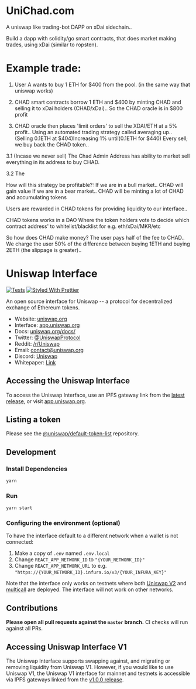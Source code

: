 # UniChad.com
A uniswap like trading-bot DAPP on xDai sidechain..

Build a dapp with solidity/go smart contracts, that does market making trades, using xDai (similar to ropsten).

# Example trade:
1. User A wants to buy 1 ETH for $400 from the pool.
(in the same way that uniswap works)

2. CHAD smart contracts borrow 1 ETH and $400 by minting CHAD and selling it to xDai holders (CHAD/xDai)..
So the CHAD oracle is in $800 profit

3. CHAD oracle then places 'limit orders' to sell the XDAI/ETH at a 5% profit.. 
Using an automated trading strategy called averaging up.. 
(Selling 0.1ETH at $404)Increasing 1% until(0.1ETH for $440)
Every sell; we buy back the CHAD token..

3.1 (Incase we never sell) The Chad Admin Address has ability to market sell everything in its address to buy CHAD. 

3.2 The

How will this strategy be profitable?:
If we are in a bull market.. CHAD will gain value
If we are in a bear market.. CHAD will be minting a lot of CHAD and accumulating tokens

Users are rewarded in CHAD tokens for providing liquidity to our interface..

CHAD tokens works in a DAO
Where the token holders vote to decide which contract address' to whitelist/blacklist for e.g. eth/xDai/MKR/etc

So how does CHAD make money?
The user pays half of the fee to CHAD..
We charge the user 50% of the difference between buying 1ETH and buying 2ETH (the slippage is greater)..



# Uniswap Interface

[![Tests](https://github.com/Uniswap/uniswap-interface/workflows/Tests/badge.svg)](https://github.com/Uniswap/uniswap-interface/actions?query=workflow%3ATests)
[![Styled With Prettier](https://img.shields.io/badge/code_style-prettier-ff69b4.svg)](https://prettier.io/)

An open source interface for Uniswap -- a protocol for decentralized exchange of Ethereum tokens.

- Website: [uniswap.org](https://uniswap.org/)
- Interface: [app.uniswap.org](https://app.uniswap.org)
- Docs: [uniswap.org/docs/](https://uniswap.org/docs/)
- Twitter: [@UniswapProtocol](https://twitter.com/UniswapProtocol)
- Reddit: [/r/Uniswap](https://www.reddit.com/r/Uniswap/)
- Email: [contact@uniswap.org](mailto:contact@uniswap.org)
- Discord: [Uniswap](https://discord.gg/Y7TF6QA)
- Whitepaper: [Link](https://hackmd.io/C-DvwDSfSxuh-Gd4WKE_ig)

## Accessing the Uniswap Interface

To access the Uniswap Interface, use an IPFS gateway link from the
[latest release](https://github.com/Uniswap/uniswap-interface/releases/latest), 
or visit [app.uniswap.org](https://app.uniswap.org).

## Listing a token

Please see the
[@uniswap/default-token-list](https://github.com/uniswap/default-token-list) 
repository.

## Development

### Install Dependencies

```bash
yarn
```

### Run

```bash
yarn start
```

### Configuring the environment (optional)

To have the interface default to a different network when a wallet is not connected:

1. Make a copy of `.env` named `.env.local`
2. Change `REACT_APP_NETWORK_ID` to `"{YOUR_NETWORK_ID}"`
3. Change `REACT_APP_NETWORK_URL` to e.g. `"https://{YOUR_NETWORK_ID}.infura.io/v3/{YOUR_INFURA_KEY}"` 

Note that the interface only works on testnets where both 
[Uniswap V2](https://uniswap.org/docs/v2/smart-contracts/factory/) and 
[multicall](https://github.com/makerdao/multicall) are deployed.
The interface will not work on other networks.

## Contributions

**Please open all pull requests against the `master` branch.** 
CI checks will run against all PRs.

## Accessing Uniswap Interface V1

The Uniswap Interface supports swapping against, and migrating or removing liquidity from Uniswap V1. However,
if you would like to use Uniswap V1, the Uniswap V1 interface for mainnet and testnets is accessible via IPFS gateways 
linked from the [v1.0.0 release](https://github.com/Uniswap/uniswap-interface/releases/tag/v1.0.0).
